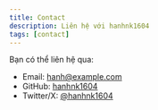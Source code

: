 ```yaml
---
title: Contact
description: Liên hệ với hanhnk1604
tags: [contact]
---
```


Bạn có thể liên hệ qua:

- Email: [hanh@example.com](mailto:hanh@example.com)
- GitHub: [hanhnk1604](https://github.com/hanhnk1604)
- Twitter/X: [@hanhnk1604](https://x.com)




